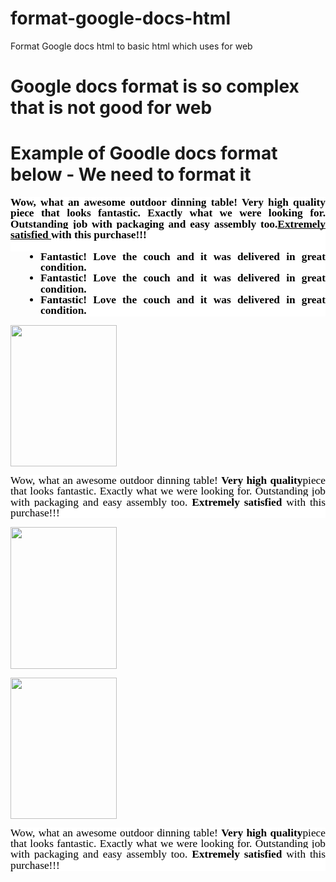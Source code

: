 # format-google-docs-html
Format Google docs html to basic html which uses for web

# Google docs format is so complex that is not good for web
# Example of Goodle docs format below - We need to format it

<p style="background-color: #ffffff; padding: 0; margin: 0; color: #000000; font-size: 13pt; font-family: 'Times New Roman'; line-height: 1.0; text-align: justify;"><span style="font-size: 13pt; font-family: 'Times New Roman'; font-weight: bold;">Wow, what an awesome outdoor dinning table! Very high quality piece that looks fantastic. Exactly what we were looking for. Outstanding job with packaging and easy assembly too.</span><span style="-webkit-text-decoration-skip: none; font-weight: bold; text-decoration: underline; text-decoration-skip-ink: none; font-size: 13pt; font-family: 'Times New Roman';">Extremely satisfied </span><span style="background-color: #ffffff; color: #000000; font-weight: bold; text-decoration: none; vertical-align: baseline; font-size: 13pt; font-family: 'Times New Roman'; font-style: normal;">with this purchase!!!</span></p>
<p style="background-color: #ffffff; padding: 0; margin: 0; color: #000000; font-size: 13pt; font-family: 'Times New Roman'; line-height: 1.0; text-align: justify;"><span style="background-color: #ffffff; color: #000000; font-weight: 400; text-decoration: none; vertical-align: baseline; font-size: 13pt; font-family: 'Times New Roman'; font-style: normal;">&nbsp;</span></p>
<ul class="lst-kix_kobf97cpq52t-0 start" style="padding: 0; margin: 0;">
<li style="padding: 0; color: #000000; font-size: 13pt; line-height: 1.0; background-color: #ffffff; font-family: 'Times New Roman'; text-align: justify; margin: 0 0 0 36pt;"><span style="background-color: #ffffff; color: #000000; font-weight: bold; text-decoration: none; vertical-align: baseline; font-size: 13pt; font-family: 'Times New Roman'; font-style: normal;">Fantastic! Love the couch and it was delivered in great condition.</span></li>
<li style="padding: 0; color: #000000; font-size: 13pt; line-height: 1.0; background-color: #ffffff; font-family: 'Times New Roman'; text-align: justify; margin: 0 0 0 36pt;"><span style="background-color: #ffffff; color: #000000; font-weight: bold; text-decoration: none; vertical-align: baseline; font-size: 13pt; font-family: 'Times New Roman'; font-style: normal;">Fantastic! Love the couch and it was delivered in great condition.</span></li>
<li style="padding: 0; color: #000000; font-size: 13pt; line-height: 1.0; background-color: #ffffff; font-family: 'Times New Roman'; text-align: justify; margin: 0 0 0 36pt;"><span style="background-color: #ffffff; color: #000000; font-weight: bold; text-decoration: none; vertical-align: baseline; font-size: 13pt; font-family: 'Times New Roman'; font-style: normal;">Fantastic! Love the couch and it was delivered in great condition.</span></li>
</ul>
<p><span style="overflow: hidden; display: inline-block; margin: 0.00px 0.00px; border: 0.00px solid #000000; transform: rotate(0.00rad) translateZ(0px); -webkit-transform: rotate(0.00rad) translateZ(0px); width: 169.50px; height: 226.29px;"><img style="width: 169.50px; height: 226.29px; margin-left: 0.00px; margin-top: 0.00px; transform: rotate(0.00rad) translateZ(0px); -webkit-transform: rotate(0.00rad) translateZ(0px);" title="" src="https://lh5.googleusercontent.com/TjRvjs6zEqknYFLyz1QHTxZzVsHjz6_zU10FzUz24-1gjFbh94-KJR0WDZe3hWWIU5NCyxf9WL5PjToz764jgRiHbySE2P_UgTdDhiyIWEacfN7uEqYE9obMVUeW2KVMs0QQBImv" alt="" /></span></p>
<p style="background-color: #ffffff; padding: 0; margin: 0; color: #000000; font-size: 13pt; font-family: 'Times New Roman'; line-height: 1.0; text-align: justify;">Wow, what an awesome outdoor dinning table! <span style="font-weight: bold;">Very high quality</span>piece that looks fantastic. Exactly what we were looking for. Outstanding job with packaging and easy assembly too. <span style="font-weight: bold;">Extremely satisfied </span><span style="background-color: #ffffff; color: #000000; font-weight: 400; text-decoration: none; vertical-align: baseline; font-size: 13pt; font-family: 'Times New Roman'; font-style: normal;">with this purchase!!!</span></p>
<p><span style="overflow: hidden; display: inline-block; margin: 0.00px 0.00px; border: 0.00px solid #000000; transform: rotate(0.00rad) translateZ(0px); -webkit-transform: rotate(0.00rad) translateZ(0px); width: 169.50px; height: 226.29px;"><img style="width: 169.50px; height: 226.29px; margin-left: 0.00px; margin-top: 0.00px; transform: rotate(0.00rad) translateZ(0px); -webkit-transform: rotate(0.00rad) translateZ(0px);" title="" src="https://lh6.googleusercontent.com/Dtb0KlOJO10F8w1-jtjOj4WnkemTEOdIbB7t1McWkk9zwsUpeQU-uJD33S1NS02gVNv-ryPh-vH7uw9F2YkObwyqqri3lTC3GFmaqh5istnViHEibWMNXPpuAiytRUMFcoyLX4iw" alt="" /></span></p>
<p><span style="overflow: hidden; display: inline-block; margin: 0.00px 0.00px; border: 0.00px solid #000000; transform: rotate(0.00rad) translateZ(0px); -webkit-transform: rotate(0.00rad) translateZ(0px); width: 169.50px; height: 226.29px;"><img style="width: 169.50px; height: 226.29px; margin-left: 0.00px; margin-top: 0.00px; transform: rotate(0.00rad) translateZ(0px); -webkit-transform: rotate(0.00rad) translateZ(0px);" title="" src="https://lh6.googleusercontent.com/mAP6VISuecVRZhg76gjgLLOvGZmzW-KZZ3QrVFcLmXFpHnBTJlTe8NLlb7CS4am34eRJIvx1IEVyyeBdM-5RjjPFZdoFDOqrwh-yM9WEn7WPqbeFm81FHoQ3YsogcdDnQBIxu_iZ" alt="" /></span></p>
<p style="background-color: #ffffff; padding: 0; margin: 0; color: #000000; font-size: 13pt; font-family: 'Times New Roman'; line-height: 1.0; text-align: justify;">Wow, what an awesome outdoor dinning table! <span style="font-weight: bold;">Very high quality</span>piece that looks fantastic. Exactly what we were looking for. Outstanding job with packaging and easy assembly too. <span style="font-weight: bold;">Extremely satisfied </span><span style="background-color: #ffffff; color: #000000; font-weight: 400; text-decoration: none; vertical-align: baseline; font-size: 13pt; font-family: 'Times New Roman'; font-style: normal;">with this purchase!!!</span></p>
